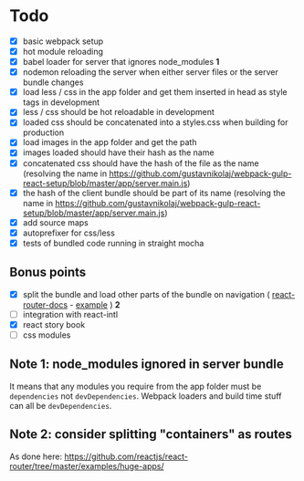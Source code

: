 # Todo

- [x] basic webpack setup
- [x] hot module reloading
- [x] babel loader for server that ignores node_modules **1**
- [x] nodemon reloading the server when either server files or the server bundle changes
- [x] load less / css in the app folder and get them inserted in head as style tags in development
- [x] less / css should be hot reloadable in development
- [x] loaded css should be concatenated into a styles.css when building for production
- [x] load images in the app folder and get the path
- [x] images loaded should have their hash as the name
- [x] concatenated css should have the hash of the file as the name (resolving the name in https://github.com/gustavnikolaj/webpack-gulp-react-setup/blob/master/app/server.main.js)
- [x] the hash of the client bundle should be part of its name (resolving the name in https://github.com/gustavnikolaj/webpack-gulp-react-setup/blob/master/app/server.main.js)
- [x] add source maps
- [x] autoprefixer for css/less
- [x] tests of bundled code running in straight mocha

## Bonus points

- [x] split the bundle and load other parts of the bundle on navigation ( [react-router-docs](https://github.com/reactjs/react-router/blob/master/docs/guides/DynamicRouting.md) - [example](https://github.com/ryanflorence/example-react-router-server-rendering-lazy-routes) ) **2**
- [ ] integration with react-intl
- [x] react story book
- [ ] css modules

## Note 1: node_modules ignored in server bundle

It means that any modules you require from the app folder must be `dependencies`
not `devDependencies`. Webpack loaders and build time stuff can all be
`devDependencies`.

## Note 2: consider splitting "containers" as routes

As done here: https://github.com/reactjs/react-router/tree/master/examples/huge-apps/
